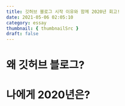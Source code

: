 ```yaml
---
title: 깃허브 블로그 시작 이유와 함께 2020년 회고!
date: 2021-05-06 02:05:10
category: essay
thumbnail: { thumbnailSrc }
draft: false
---
```


# 왜 깃허브 블로그?

# 나에게 2020년은?
